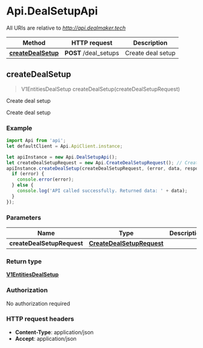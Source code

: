 # Api.DealSetupApi

All URIs are relative to *http://api.dealmaker.tech*

Method | HTTP request | Description
------------- | ------------- | -------------
[**createDealSetup**](DealSetupApi.md#createDealSetup) | **POST** /deal_setups | Create deal setup



## createDealSetup

> V1EntitiesDealSetup createDealSetup(createDealSetupRequest)

Create deal setup

Create deal setup

### Example

```javascript
import Api from 'api';
let defaultClient = Api.ApiClient.instance;

let apiInstance = new Api.DealSetupApi();
let createDealSetupRequest = new Api.CreateDealSetupRequest(); // CreateDealSetupRequest | 
apiInstance.createDealSetup(createDealSetupRequest, (error, data, response) => {
  if (error) {
    console.error(error);
  } else {
    console.log('API called successfully. Returned data: ' + data);
  }
});
```

### Parameters


Name | Type | Description  | Notes
------------- | ------------- | ------------- | -------------
 **createDealSetupRequest** | [**CreateDealSetupRequest**](CreateDealSetupRequest.md)|  | 

### Return type

[**V1EntitiesDealSetup**](V1EntitiesDealSetup.md)

### Authorization

No authorization required

### HTTP request headers

- **Content-Type**: application/json
- **Accept**: application/json

